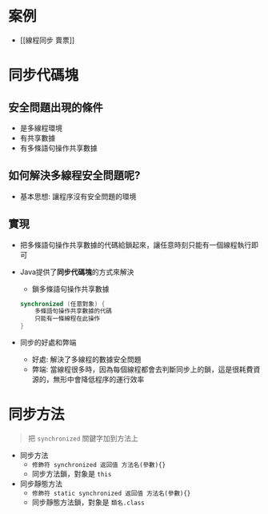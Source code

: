 # 案例
- [[線程同步 賣票]]


# 同步代碼塊

## 安全問題出現的條件
- 是多線程環境
- 有共享數據
- 有多條語句操作共享數據

## 如何解決多線程安全問題呢?
- 基本思想: 讓程序沒有安全問題的環境

## 實現
- 把多條語句操作共享數據的代碼給鎖起來，讓任意時刻只能有一個線程執行即可
- Java提供了**同步代碼塊**的方式來解決
	- 鎖多條語句操作共享數據
	```java
	synchronized (任意對象) {
		多條語句操作共享數據的代碼
		只能有一條線程在此操作
	}
	```
	
- 同步的好處和弊端
	- 好處: 解決了多線程的數據安全問題
	- 弊端: 當線程很多時，因為每個線程都會去判斷同步上的鎖，這是很耗費資源的，無形中會降低程序的運行效率

# 同步方法
> 把 `synchronized` 關鍵字加到方法上

- 同步方法
	- `修飾符 synchronized 返回值 方法名(參數){}`
	- 同步方法鎖，對象是 `this`
- 同步靜態方法
	- `修飾符 static synchronized 返回值 方法名(參數){}`
	- 同步靜態方法鎖，對象是 `類名.class`